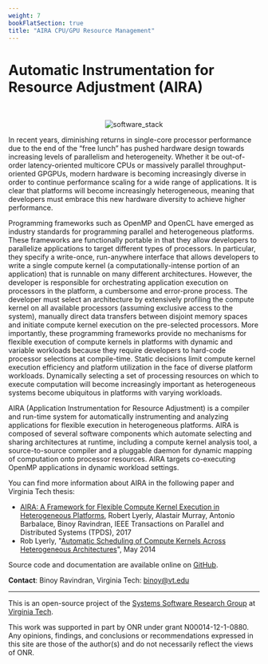 ```yaml
---
weight: 7
bookFlatSection: true
title: "AIRA CPU/GPU Resource Management"
---
```


# Automatic Instrumentation for Resource Adjustment (AIRA)

<br />

<p align="center">
  <img src="/images/software_stack.png" alt="software_stack">
</p>

In recent years, diminishing returns in single-core processor performance due to the end of the “free lunch” has pushed hardware design towards increasing levels of parallelism and heterogeneity. Whether it be out-of-order latency-oriented multicore CPUs or massively parallel throughput-oriented GPGPUs, modern hardware is becoming increasingly diverse in order to continue performance scaling for a wide range of applications. It is clear that platforms will become increasingly heterogeneous, meaning that developers must embrace this new hardware diversity to achieve higher performance.

Programming frameworks such as OpenMP and OpenCL have emerged as industry standards for programming parallel and heterogeneous platforms. These frameworks are functionally portable in that they allow developers to parallelize applications to target different types of processors. In particular, they specify a write-once, run-anywhere interface that allows developers to write a single compute kernel (a computationally-intense portion of an application) that is runnable on many different architectures. However, the developer is responsible for orchestrating application execution on processors in the platform, a cumbersome and error-prone process. The developer must select an architecture by extensively profiling the compute kernel on all available processors (assuming exclusive access to the system), manually direct data transfers between disjoint memory spaces and initiate compute kernel execution on the pre-selected processors. More importantly, these programming frameworks provide no mechanisms for flexible execution of compute kernels in platforms with dynamic and variable workloads because they require developers to hard-code processor selections at compile-time. Static decisions limit compute kernel execution efficiency and platform utilization in the face of diverse platform workloads. Dynamically selecting a set of processing resources on which to execute computation will become increasingly important as heterogeneous systems become ubiquitous in platforms with varying workloads.

AIRA (Application Instrumentation for Resource Adjustment) is a compiler and run-time system for automatically instrumenting and analyzing applications for flexible execution in heterogeneous platforms. AIRA is composed of several software components which automate selecting and sharing architectures at runtime, including a compute kernel analysis tool, a source-to-source compiler and a pluggable daemon for dynamic mapping of computation onto processor resources. AIRA targets co-executing OpenMP applications in dynamic workload settings.

You can find more information about AIRA in the following paper and Virginia Tech thesis:
- [AIRA: A Framework for Flexible Compute Kernel Execution in Heterogeneous Platforms](http://ieeexplore.ieee.org/document/8063925/), Robert Lyerly, Alastair Murray, Antonio Barbalace, Binoy Ravindran, IEEE Transactions on Parallel and Distributed Systems (TPDS), 2017
- Rob Lyerly, "[Automatic Scheduling of Compute Kernels Across Heterogeneous Architectures](https://vtechworks.lib.vt.edu/handle/10919/78130)", May 2014

Source code and documentation are available online on [GitHub](https://github.com/ssrg-vt/aira).

**Contact**: Binoy Ravindran, Virginia Tech: binoy@vt.edu

---

This is an open-source project of the [Systems Software Research Group](https://ssrg.ece.vt.edu/) at [Virginia Tech](https://vt.edu/).

This work was supported in part by ONR under grant N00014-12-1-0880. Any opinions, findings, and conclusions or recommendations expressed in this site are those of the author(s) and do not necessarily reflect the views of ONR.